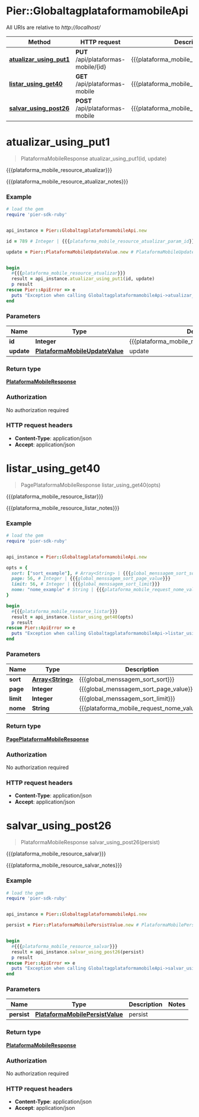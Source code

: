 # Pier::GlobaltagplataformamobileApi

All URIs are relative to *http://localhost/*

Method | HTTP request | Description
------------- | ------------- | -------------
[**atualizar_using_put1**](GlobaltagplataformamobileApi.md#atualizar_using_put1) | **PUT** /api/plataformas-mobile/{id} | {{{plataforma_mobile_resource_atualizar}}}
[**listar_using_get40**](GlobaltagplataformamobileApi.md#listar_using_get40) | **GET** /api/plataformas-mobile | {{{plataforma_mobile_resource_listar}}}
[**salvar_using_post26**](GlobaltagplataformamobileApi.md#salvar_using_post26) | **POST** /api/plataformas-mobile | {{{plataforma_mobile_resource_salvar}}}




# **atualizar_using_put1**
> PlataformaMobileResponse atualizar_using_put1(id, update)

{{{plataforma_mobile_resource_atualizar}}}

{{{plataforma_mobile_resource_atualizar_notes}}}

### Example
```ruby
# load the gem
require 'pier-sdk-ruby'


api_instance = Pier::GlobaltagplataformamobileApi.new

id = 789 # Integer | {{{plataforma_mobile_resource_atualizar_param_id}}}

update = Pier::PlataformaMobileUpdateValue.new # PlataformaMobileUpdateValue | update


begin
  #{{{plataforma_mobile_resource_atualizar}}}
  result = api_instance.atualizar_using_put1(id, update)
  p result
rescue Pier::ApiError => e
  puts "Exception when calling GlobaltagplataformamobileApi->atualizar_using_put1: #{e}"
end
```

### Parameters

Name | Type | Description  | Notes
------------- | ------------- | ------------- | -------------
 **id** | **Integer**| {{{plataforma_mobile_resource_atualizar_param_id}}} | 
 **update** | [**PlataformaMobileUpdateValue**](PlataformaMobileUpdateValue.md)| update | 


### Return type

[**PlataformaMobileResponse**](PlataformaMobileResponse.md)

### Authorization

No authorization required

### HTTP request headers

 - **Content-Type**: application/json
 - **Accept**: application/json




# **listar_using_get40**
> PagePlataformaMobileResponse listar_using_get40(opts)

{{{plataforma_mobile_resource_listar}}}

{{{plataforma_mobile_resource_listar_notes}}}

### Example
```ruby
# load the gem
require 'pier-sdk-ruby'


api_instance = Pier::GlobaltagplataformamobileApi.new

opts = { 
  sort: ["sort_example"], # Array<String> | {{{global_menssagem_sort_sort}}}
  page: 56, # Integer | {{{global_menssagem_sort_page_value}}}
  limit: 56, # Integer | {{{global_menssagem_sort_limit}}}
  nome: "nome_example" # String | {{{plataforma_mobile_request_nome_value}}}
}

begin
  #{{{plataforma_mobile_resource_listar}}}
  result = api_instance.listar_using_get40(opts)
  p result
rescue Pier::ApiError => e
  puts "Exception when calling GlobaltagplataformamobileApi->listar_using_get40: #{e}"
end
```

### Parameters

Name | Type | Description  | Notes
------------- | ------------- | ------------- | -------------
 **sort** | [**Array&lt;String&gt;**](String.md)| {{{global_menssagem_sort_sort}}} | [optional] 
 **page** | **Integer**| {{{global_menssagem_sort_page_value}}} | [optional] 
 **limit** | **Integer**| {{{global_menssagem_sort_limit}}} | [optional] 
 **nome** | **String**| {{{plataforma_mobile_request_nome_value}}} | [optional] 


### Return type

[**PagePlataformaMobileResponse**](PagePlataformaMobileResponse.md)

### Authorization

No authorization required

### HTTP request headers

 - **Content-Type**: application/json
 - **Accept**: application/json




# **salvar_using_post26**
> PlataformaMobileResponse salvar_using_post26(persist)

{{{plataforma_mobile_resource_salvar}}}

{{{plataforma_mobile_resource_salvar_notes}}}

### Example
```ruby
# load the gem
require 'pier-sdk-ruby'


api_instance = Pier::GlobaltagplataformamobileApi.new

persist = Pier::PlataformaMobilePersistValue.new # PlataformaMobilePersistValue | persist


begin
  #{{{plataforma_mobile_resource_salvar}}}
  result = api_instance.salvar_using_post26(persist)
  p result
rescue Pier::ApiError => e
  puts "Exception when calling GlobaltagplataformamobileApi->salvar_using_post26: #{e}"
end
```

### Parameters

Name | Type | Description  | Notes
------------- | ------------- | ------------- | -------------
 **persist** | [**PlataformaMobilePersistValue**](PlataformaMobilePersistValue.md)| persist | 


### Return type

[**PlataformaMobileResponse**](PlataformaMobileResponse.md)

### Authorization

No authorization required

### HTTP request headers

 - **Content-Type**: application/json
 - **Accept**: application/json





